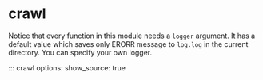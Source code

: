 # crawl

Notice that every function in this module needs a `logger` argument. It has a default value which saves only ERORR message to `log.log` in the current directory. You can specify your own logger.

::: crawl
    options:
        show_source: true
